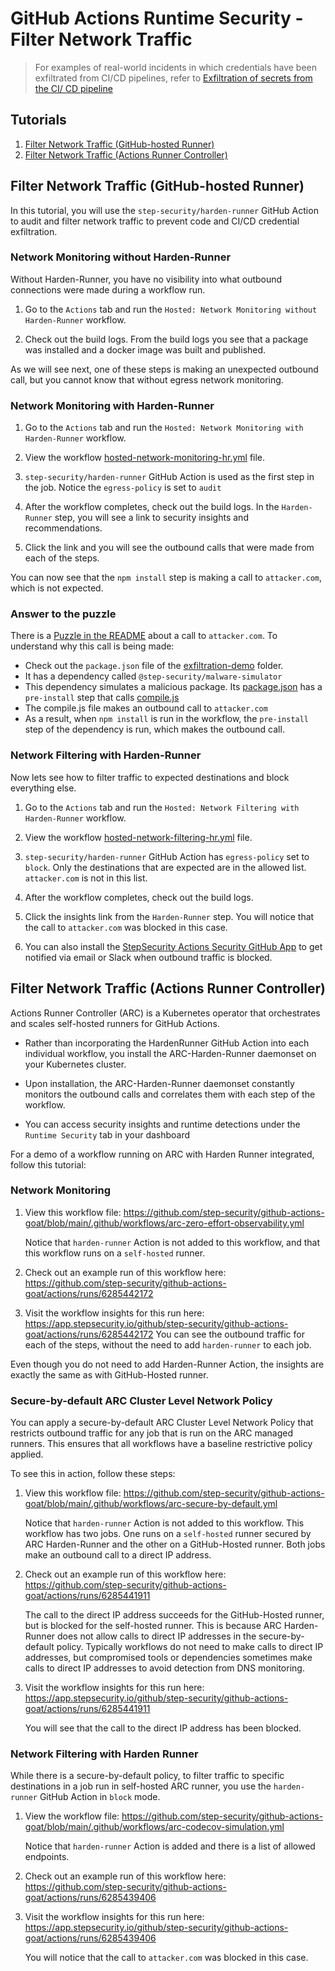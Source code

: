 # GitHub Actions Runtime Security - Filter Network Traffic

> For examples of real-world incidents in which credentials have been exfiltrated from CI/CD pipelines, refer to [Exfiltration of secrets from the CI/ CD pipeline](../Vulnerabilities/ExfiltratingCICDSecrets.md)

## Tutorials

1. [Filter Network Traffic (GitHub-hosted Runner)](#filter-network-traffic-github-hosted-runner)
2. [Filter Network Traffic (Actions Runner Controller)](#filter-network-traffic-actions-runner-controller)

## Filter Network Traffic (GitHub-hosted Runner)

In this tutorial, you will use the `step-security/harden-runner` GitHub Action to audit and filter network traffic to prevent code and CI/CD credential exfiltration.

### Network Monitoring without Harden-Runner

Without Harden-Runner, you have no visibility into what outbound connections were made during a workflow run.

1. Go to the `Actions` tab and run the `Hosted: Network Monitoring without Harden-Runner` workflow.

2. Check out the build logs. From the build logs you see that a package was installed and a docker image was built and published.

As we will see next, one of these steps is making an unexpected outbound call, but you cannot know that without egress network monitoring.

### Network Monitoring with Harden-Runner

1. Go to the `Actions` tab and run the `Hosted: Network Monitoring with Harden-Runner` workflow.

2. View the workflow [hosted-network-monitoring-hr.yml](../../.github/workflows/hosted-network-monitoring-hr.yml) file.

3. `step-security/harden-runner` GitHub Action is used as the first step in the job. Notice the `egress-policy` is set to `audit`

4. After the workflow completes, check out the build logs. In the `Harden-Runner` step, you will see a link to security insights and recommendations.

5. Click the link and you will see the outbound calls that were made from each of the steps.

You can now see that the `npm install` step is making a call to `attacker.com`, which is not expected.

### Answer to the puzzle

There is a [Puzzle in the README](../../README.md#puzzle-time) about a call to `attacker.com`. To understand why this call is being made:

- Check out the `package.json` file of the [exfiltration-demo](../../src/exfiltration-demo/package.json) folder.
- It has a dependency called `@step-security/malware-simulator`
- This dependency simulates a malicious package. Its [package.json](../../src/malware-simulators/exfiltration-simulator/package.json) has a `pre-install` step that calls [compile.js](../../src/malware-simulators/exfiltration-simulator/compile.js)
- The compile.js file makes an outbound call to `attacker.com`
- As a result, when `npm install` is run in the workflow, the `pre-install` step of the dependency is run, which makes the outbound call.

### Network Filtering with Harden-Runner

Now lets see how to filter traffic to expected destinations and block everything else.

1. Go to the `Actions` tab and run the `Hosted: Network Filtering with Harden-Runner` workflow.

2. View the workflow [hosted-network-filtering-hr.yml](../../.github/workflows/hosted-network-filtering-hr.yml) file.

3. `step-security/harden-runner` GitHub Action has `egress-policy` set to `block`. Only the destinations that are expected are in the allowed list. `attacker.com` is not in this list.

4. After the workflow completes, check out the build logs.

5. Click the insights link from the `Harden-Runner` step. You will notice that the call to `attacker.com` was blocked in this case.

6. You can also install the [StepSecurity Actions Security GitHub App](https://github.com/apps/stepsecurity-actions-security) to get notified via email or Slack when outbound traffic is blocked.

## Filter Network Traffic (Actions Runner Controller)

Actions Runner Controller (ARC) is a Kubernetes operator that orchestrates and scales self-hosted runners for GitHub Actions.

- Rather than incorporating the HardenRunner GitHub Action into each individual workflow, you install the ARC-Harden-Runner daemonset on your Kubernetes cluster.

- Upon installation, the ARC-Harden-Runner daemonset constantly monitors the outbound calls and correlates them with each step of the workflow.

- You can access security insights and runtime detections under the `Runtime Security` tab in your dashboard

For a demo of a workflow running on ARC with Harden Runner integrated, follow this tutorial:

### Network Monitoring

1. View this workflow file:
   https://github.com/step-security/github-actions-goat/blob/main/.github/workflows/arc-zero-effort-observability.yml

   Notice that `harden-runner` Action is not added to this workflow, and that this workflow runs on a `self-hosted` runner.

2. Check out an example run of this workflow here:
   https://github.com/step-security/github-actions-goat/actions/runs/6285442172

3. Visit the workflow insights for this run here:
   https://app.stepsecurity.io/github/step-security/github-actions-goat/actions/runs/6285442172
   You can see the outbound traffic for each of the steps, without the need to add `harden-runner` to each job.

Even though you do not need to add Harden-Runner Action, the insights are exactly the same as with GitHub-Hosted runner.

### Secure-by-default ARC Cluster Level Network Policy

You can apply a secure-by-default ARC Cluster Level Network Policy that restricts outbound traffic for any job that is run on the ARC managed runners. This ensures that all workflows have a baseline restrictive policy applied.

To see this in action, follow these steps:

1. View this workflow file:
   https://github.com/step-security/github-actions-goat/blob/main/.github/workflows/arc-secure-by-default.yml

   Notice that `harden-runner` Action is not added to this workflow. This workflow has two jobs. One runs on a `self-hosted` runner secured by ARC Harden-Runner and the other on a GitHub-Hosted runner. Both jobs make an outbound call to a direct IP address.

2. Check out an example run of this workflow here:
   https://github.com/step-security/github-actions-goat/actions/runs/6285441911

   The call to the direct IP address succeeds for the GitHub-Hosted runner, but is blocked for the self-hosted runner.
   This is because ARC Harden-Runner does not allow calls to direct IP addresses in the secure-by-default policy.
   Typically workflows do not need to make calls to direct IP addresses, but compromised tools or dependencies sometimes make calls to direct IP addresses to avoid detection from DNS monitoring.

3. Visit the workflow insights for this run here:
   https://app.stepsecurity.io/github/step-security/github-actions-goat/actions/runs/6285441911

   You will see that the call to the direct IP address has been blocked.

### Network Filtering with Harden Runner

While there is a secure-by-default policy, to filter traffic to specific destinations in a job run in self-hosted ARC runner, you use the `harden-runner` GitHub Action in `block` mode.

1. View the workflow file:
   https://github.com/step-security/github-actions-goat/blob/main/.github/workflows/arc-codecov-simulation.yml

   Notice that `harden-runner` Action is added and there is a list of allowed endpoints.

2. Check out an example run of this workflow here:
   https://github.com/step-security/github-actions-goat/actions/runs/6285439406

3. Visit the workflow insights for this run here:
   https://app.stepsecurity.io/github/step-security/github-actions-goat/actions/runs/6285439406

   You will notice that the call to `attacker.com` was blocked in this case.
